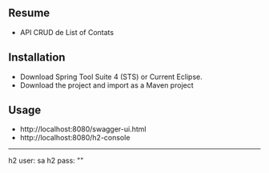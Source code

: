 ## Resume
* API CRUD de List of Contats

## Installation
* Download Spring Tool Suite 4 (STS) or Current Eclipse.
* Download the project and import as a Maven project

## Usage
* http://localhost:8080/swagger-ui.html
* http://localhost:8080/h2-console
------------------------------------------
  h2 user: sa
  h2 pass: ""
